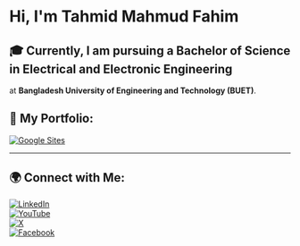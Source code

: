 # Hi, I'm Tahmid Mahmud Fahim

## 🎓 Currently, I am pursuing a **Bachelor of Science in Electrical and Electronic Engineering**  
at **Bangladesh University of Engineering and Technology (BUET)**.

## 🔗 My Portfolio:
[![Google Sites](https://img.shields.io/badge/Google%20Sites-4285F4?style=for-the-badge&logo=google&logoColor=white)](https://sites.google.com/view/tahmid-mahmud-fahim)  

---

## 🌍 Connect with Me:
[![LinkedIn](https://img.shields.io/badge/LinkedIn-0077B5?style=for-the-badge&logo=linkedin&logoColor=white)](http://linkedin.com/in/tahmid-mahmud-fahim)  
[![YouTube](https://img.shields.io/badge/YouTube-FF0000?style=for-the-badge&logo=youtube&logoColor=white)](http://www.youtube.com/@TahmidMahmudFahim)  
[![X](https://img.shields.io/badge/X-000000?style=for-the-badge&logo=x&logoColor=white)](https://x.com/FahimTm23)  
[![Facebook](https://img.shields.io/badge/Facebook-1877F2?style=for-the-badge&logo=facebook&logoColor=white)](https://www.facebook.com/profile.php?id=100082760270320&mibextid=ZbWKwL)  
